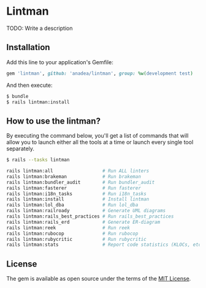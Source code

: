 # Lintman

TODO: Write a description

## Installation

Add this line to your application's Gemfile:

```ruby
gem 'lintman', github: 'anadea/lintman', group: %w(development test)
```

And then execute:

```bash
$ bundle
$ rails lintman:install
```

## How to use the lintman?

By executing the command below, you'll get a list of commands that will allow you to launch either all the tools at a time or launch every single tool separately.

```bash
$ rails --tasks lintman

rails lintman:all                  # Run ALL linters
rails lintman:brakeman             # Run brakeman
rails lintman:bundler_audit        # Run bundler_audit
rails lintman:fasterer             # Run fasterer
rails lintman:i18n_tasks           # Run i18n_tasks
rails lintman:install              # Install lintman
rails lintman:lol_dba              # Run lol_dba
rails lintman:railroady            # Generate UML diagrams
rails lintman:rails_best_practices # Run rails_best_practices
rails lintman:rails_erd            # Generate ER-diagram
rails lintman:reek                 # Run reek
rails lintman:rubocop              # Run rubocop
rails lintman:rubycritic           # Run rubycritic
rails lintman:stats                # Report code statistics (KLOCs, etc) from the application or engine
```

## License

The gem is available as open source under the terms of the [MIT License](https://opensource.org/licenses/MIT).
